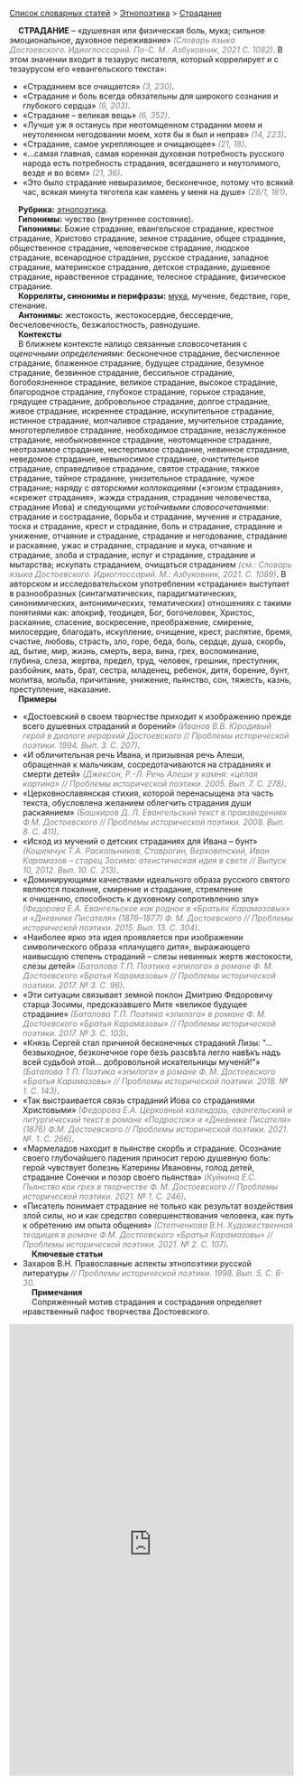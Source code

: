 <style>
st { color: Gray;
  font-style: italic;}
</style>

[Список словарных статей](https://thesaurus-dostoevsky.github.io/Thesaurus/) > [Этнопоэтика](ethnopoe.md) > [Страдание](страдание.md) 

&nbsp;&nbsp;&nbsp;&nbsp;**СТРАДАНИЕ** – «душевная или физическая боль, мука; сильное эмоциональное, духовное переживание» <st>(Словарь языка Достоевского. Идиоглоссарий. По-С. М.: Азбуковник, 2021 С. 1082)</st>. В этом значении входит в тезаурус писателя, который коррелирует и с тезаурусом его «евангельского текста»:  
* «Страданием все очищается» <st>(3, 230)</st>.  
* «Страдание и боль всегда обязательны для широкого сознания и глубокого сердца» <st>(6, 203)</st>.  
* «Страдание – великая вещь» <st>(6, 352)</st>.
* «Лучше уж я останусь при неотомщенном страдании моем и неутоленном негодовании моем, хотя бы я был и неправ» <st>(14, 223)</st>.
* «Страдание, самое укрепляющее и очищающее» <st>(21, 18)</st>.  
* «…самая главная, самая коренная духовная потребность русского народа есть потребность страдания, всегдашнего и неутолимого, везде и во всем» <st>(21, 36)</st>.  
* «Это  было  страдание невыразимое,  бесконечное, потому что всякий час, всякая минута тяготела как камень  у меня на душе» <st>(28/1,  181)</st>.    

&nbsp;&nbsp;&nbsp;&nbsp;**Рубрика:** [этнопоэтика](ethnopoe.md).  
&nbsp;&nbsp;&nbsp;&nbsp;**Гипонимы:** чувство (внутреннее состояние).  
&nbsp;&nbsp;&nbsp;&nbsp;**Гипонимы:** Божие  страдание,  евангельское  страдание, крестное страдание, Христово  страдание, земное страдание, общее  страдание, общественное страдание, человеческое страдание, людское страдание, всенародное  страдание,  русское страдание, западное  страдание, материнское  страдание, детское страдание,  душевное страдание, нравственное страдание, телесное страдание, физическое страдание.  
&nbsp;&nbsp;&nbsp;&nbsp;**Корреляты, синонимы и перифразы:** [мука](мука.md), мучение, бедствие, горе, стенание.  
&nbsp;&nbsp;&nbsp;&nbsp;**Антонимы:** жестокость, жестокосердие, бессердечие, бесчеловечность, безжалостность, равнодушие.  
&nbsp;&nbsp;&nbsp;&nbsp;**Контексты**  
&nbsp;&nbsp;&nbsp;&nbsp;В ближнем контексте налицо связанные словосочетания с *оценочными определениями*: бесконечное страдание, бесчисленное страдание, блаженное страдание, будущее страдание, безумное страдание, безвинное страдание,  бессильное страдание, богобоязненное страдание, великое страдание, высокое страдание, благородное страдание, глубокое страдание, горькое страдание, грядущее страдание, добровольное страдание, долгое страдание, живое страдание, искреннее  страдание, искупительное страдание, истинное  страдание, молчаливое страдание, мучительное  страдание, многотерпеливое страдание, необходимое страдание,  незаслуженное страдание, необыкновенное страдание, неотомщенное страдание, неотразимое  страдание, нестерпимое страдание, невинное страдание, неведомое  страдание, невыносимое страдание, очистительное страдание, справедливое  страдание, святое страдание, тяжкое страдание, тайное страдание, унизительное страдание, чужое страдание; наряду с *авторскими коллокациями* («эгоизм страдания», «скрежет страдания», жажда страдания, страдание человечества, страдание Иова) и следующими *устойчивыми словосочетаниями*: страдание и сострадание, борьба и страдание,  мучение и страдание, тоска и страдание, крест и страдание,  боль и страдание, страдание и унижение,  отчаяние и страдание, страдание и негодование, страдание и раскаяние, ужас и страдание, страдание и мука,  отчаяние и страдание,  злоба и страдание, испуг и страдание, страдание и мытарства;  искупать страданием,  очищаться страданием <st>(см.: Словарь языка Достоевского. Идиоглоссарий. М.: Азбуковник, 2021. С. 1089)</st>. В авторском и исследовательском употреблении «страдание»  выступает в разнообразных (синтагматических, парадигматических, синонимических, антонимических, тематических) отношениях с такими  понятиями как: апокриф, теодицея, Бог, богочеловек, Христос,  раскаяние, спасение,  воскресение, преображение, смирение, милосердие, благодать, искупление, очищение, крест, распятие, бремя, счастие, любовь, страсть, зло, горе, беда, боль, сердце, душа, скорбь, ад, бытие, мир, жизнь, смерть, вера, вина, грех, воспоминание, глубина, слеза, жертва, предел, труд, человек, грешник, преступник, разбойник, мать, брат, сестра, младенец, ребенок, дитя, борение, бунт, молитва, мольба, причитание, унижение, пьянство, сон, тяжесть, казнь, преступление, наказание.  
&nbsp;&nbsp;&nbsp;&nbsp;**Примеры**  
* «Достоевский в своем творчестве приходит к изображению прежде всего душевных страданий и борений» <st>(Иванов В.В. Юродивый герой в диалоге иерархий Достоевского // Проблемы исторической поэтики. 1994. Вып. 3. С. 207)</st>.
* «И обличительная речь Ивана, и призывная речь Алеши, обращенная к мальчикам, сосредотачиваются на страданиях и смерти детей» <st>(Джексон, Р.-Л. Речь Алеши у камня: «целая картина» // Проблемы исторической поэтики. 2005. Вып. 7. С. 278)</st>.
* «Церковнославянская стихия, которой перенасыщена эта часть текста, обусловлена желанием облегчить страдания души раскаянием» <st>(Башкиров Д. Л. Евангельский текст в произведениях Ф.М. Достоевского // Проблемы исторической поэтики. 2008. Вып. 8. С. 411)</st>.
* «Исход из мучений о детских страданиях для Ивана – бунт» <st>(Кошемчук Т.А. Раскольников, Ставрогин, Верховенский, Иван Карамазов – старец Зосима: атеистическая идея в свете  // Выпуск 10, 2012. Вып. 10. С. 213)</st>.
* «Доминирующими качествами идеального образа русского святого являются покаяние, смирение и страдание, стремление к очищению, способность к духовному сопротивлению злу» <st>(Федорова Е.А. Евангельское как родное в «Братьях Карамазовых» и «Дневнике Писателя» (1876–1877) Ф. М. Достоевского // Проблемы исторической поэтики. 2015. Вып. 13. С. 304)</st>.
* «Наиболее ярко эта идея проявляется при  изображении символического образа «плачущего дитя», выражающего наивысшую степень страданий – слезы невинных жертв жестокости, слезы детей» <st>(Баталова Т.П. Поэтика «эпилога» в романе Ф. М. Достоевского «Братья Карамазовы» // Проблемы исторической поэтики. 2017. № 3. С. 96)</st>.
* «Эти ситуации связывает земной поклон Дмитрию Федоровичу старца Зосимы, предсказавшего Мите «великое будущее страдание» <st>(Баталова Т.П. Поэтика «эпилога» в романе Ф. М. Достоевского «Братья Карамазовы» // Проблемы исторической поэтики. 2017. № 3. С. 103)</st>.
* «Князь Сергей стал причиной  бесконечных страданий Лизы: "…безвыходное, безконечное горе безъ разсвѣта легло навѣкъ надъ всей судьбой этой… добровольной искательницы мученiй!"» <st>(Баталова Т.П. Поэтика «эпилога» в романе Ф. М. Достоевского «Братья Карамазовы» // Проблемы исторической поэтики. 2018. № 1. С. 143)</st>.
* «Так выстраивается связь страданий Иова со страданиями Христовыми» <st>(Федорова Е.А. Церковный календарь, евангельский и литургический текст в романе «Подросток» и «Дневнике Писателя» (1876) Ф.М. Достоевского // Проблемы исторической поэтики. 2021. №. 1. С. 266)</st>.
* «Мармеладов находит в пьянстве скорбь и страдание. Осознание своего глубочайшего падения приносит герою душевную боль: герой чувствует болезнь Катерины Ивановны, голод детей, страдание Сонечки и позор своего пьянства» <st>(Куйкина Е.С. Пьянство как грех в творчестве Ф. М. Достоевского // Проблемы исторической поэтики. 2021. № 1. С. 246)</st>.
* «Писатель понимает страдание не только как результат воздействия злой силы, но и как средство совершенствования человека, как путь к обретению им опыта общения» <st>(Степченкова В.Н. Художественная теодицея в романе Ф.М. Достоевского «Братья Карамазовы» // Проблемы исторической поэтики.  2021. № 2. С. 107)</st>.  <br>
&nbsp;&nbsp;&nbsp;&nbsp;**Ключевые статьи**  
* Захаров В.Н. Православные аспекты этнопоэтики русской литературы <st>// Проблемы исторической поэтики. 1998. Вып. 5.  С. 6-30.</st>  <br>
&nbsp;&nbsp;&nbsp;&nbsp;**Примечания**  
&nbsp;&nbsp;&nbsp;&nbsp;Сопряженный мотив страдания и сострадания определяет нравственный пафос творчества Достоевского.

<iframe src="https://thesaurus-dostoevsky.github.io/nk/страдание.html" style="border:0px;width:100%;height:800px" allowfullscreen="true" webkitallowfullscreen="true" mozallowfullscreen="true">
